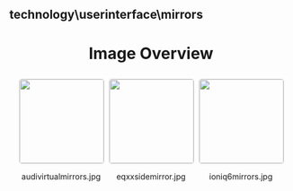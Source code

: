 ## technology\userinterface\mirrors

<style>
    .image-gallery {
        display: flex;
        flex-wrap: wrap;
        gap: 10px;
        justify-content: center;
        padding: 10px;
    }
    .image-gallery img {
        width: 150px;
        height: auto;
        border: 1px solid #ddd;
        border-radius: 5px;
    }
    .image-gallery div {
        flex: 1 1 calc(33.333% - 20px); /* Three images per row on large screens */
        max-width: 150px;
        text-align: center;
    }
    @media (max-width: 768px) {
        .image-gallery div {
            flex: 1 1 calc(50% - 20px); /* Two images per row on medium screens */
        }
    }
    @media (max-width: 480px) {
        .image-gallery div {
            flex: 1 1 100%; /* One image per row on small screens */
        }
    }
</style>
<h1 style ="text-align: center;"> Image Overview </h1> <div class="image-gallery">
<div>
<img src="https://media.evkx.net/multimedia/technology/userinterface/mirrors/audivirtualmirrors_st.jpg">
<p>audivirtualmirrors.jpg</p>
</div>
<div>
<img src="https://media.evkx.net/multimedia/technology/userinterface/mirrors/eqxxsidemirror_st.jpg">
<p>eqxxsidemirror.jpg</p>
</div>
<div>
<img src="https://media.evkx.net/multimedia/technology/userinterface/mirrors/ioniq6mirrors_st.jpg">
<p>ioniq6mirrors.jpg</p>
</div>
</div>
